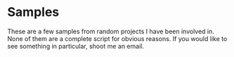 # Samples
These are a few samples from random projects I have been involved in. None of them are a complete script for obvious reasons. If you would like to see something in particular, shoot me an email.

